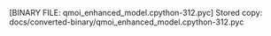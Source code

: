[BINARY FILE: qmoi_enhanced_model.cpython-312.pyc]
Stored copy: docs/converted-binary/qmoi_enhanced_model.cpython-312.pyc
